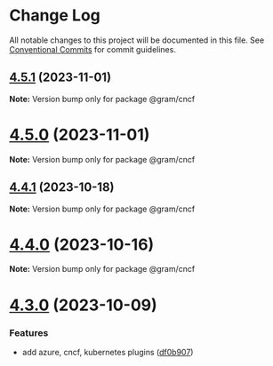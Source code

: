 # Change Log

All notable changes to this project will be documented in this file.
See [Conventional Commits](https://conventionalcommits.org) for commit guidelines.

## [4.5.1](https://github.com/klarna-incubator/gram/compare/v4.5.0...v4.5.1) (2023-11-01)

**Note:** Version bump only for package @gram/cncf

# [4.5.0](https://github.com/klarna-incubator/gram/compare/v4.4.1...v4.5.0) (2023-11-01)

**Note:** Version bump only for package @gram/cncf

## [4.4.1](https://github.com/klarna-incubator/gram/compare/v4.4.0...v4.4.1) (2023-10-18)

**Note:** Version bump only for package @gram/cncf

# [4.4.0](https://github.com/klarna-incubator/gram/compare/v4.3.0...v4.4.0) (2023-10-16)

**Note:** Version bump only for package @gram/cncf

# [4.3.0](https://github.com/klarna-incubator/gram/compare/v4.2.1...v4.3.0) (2023-10-09)

### Features

- add azure, cncf, kubernetes plugins ([df0b907](https://github.com/klarna-incubator/gram/commit/df0b907a4782fdfcd833c00a4ea82504ee446626))
